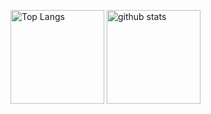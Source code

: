 <p align="left"> 
  <img alt="Top Langs" height="150px" src="https://github-readme-stats.vercel.app/api/top-langs/?username=toarupgm&layout=compact&show_icons=true&theme=react" />
  <img alt="github stats" height="150px" src="https://github-readme-stats.vercel.app/api?username=toarupgm&theme=react&show_icons=ture" />
</p>
